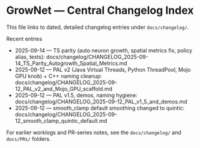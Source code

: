 # GrowNet — Central Changelog Index

This file links to dated, detailed changelog entries under `docs/changelog/`.

Recent entries
- 2025-09-14 — TS parity (auto neuron growth, spatial metrics fix, policy alias, tests): docs/changelog/CHANGELOG_2025-09-14_TS_Parity_Autogrowth_Spatial_Metrics.md
- 2025-09-12 — PAL v2 (Java Virtual Threads, Python ThreadPool, Mojo GPU knob) + C++ naming cleanup: docs/changelog/CHANGELOG_2025-09-12_PAL_v2_and_Mojo_GPU_scaffold.md
- 2025-09-12 — PAL v1.5, demos, naming hygiene: docs/changelog/CHANGELOG_2025-09-12_PAL_v1_5_and_demos.md
- 2025-09-12 — smooth_clamp default smoothing changed to quintic: docs/changelog/CHANGELOG_2025-09-12_smooth_clamp_quintic_default.md

For earlier worklogs and PR-series notes, see the `docs/changelog/` and `docs/PRs/` folders.
